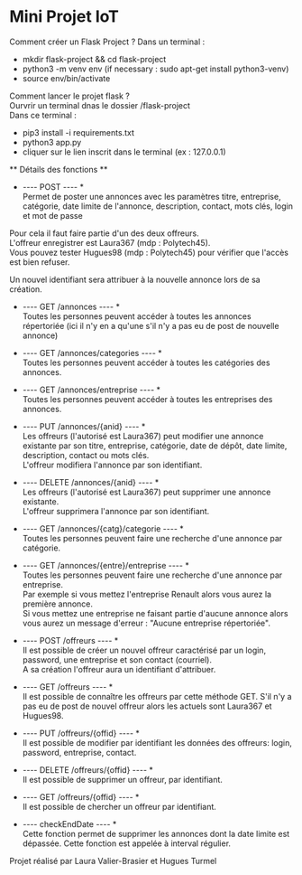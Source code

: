 # Mini Projet IoT
  
Comment créer un Flask Project ? 
Dans un terminal : 
* mkdir flask-project && cd flask-project 
* python3 -m venv env (if necessary : sudo apt-get install python3-venv)
* source env/bin/activate 
  
Comment lancer le projet flask ?  
Ourvrir un terminal dnas le dossier /flask-project  
Dans ce terminal :  
* pip3 install -i requirements.txt  
* python3 app.py  
* cliquer sur le lien inscrit dans le terminal (ex : 127.0.0.1)  
  
** Détails des fonctions **  
  
* ---- POST ---- *  
Permet de poster une annonces avec les paramètres titre, entreprise, catégorie, date limite de l'annonce, description, contact, mots clés, login et mot de passe  
  
Pour cela il faut faire partie d'un des deux offreurs.  
L'offreur enregistrer est Laura367 (mdp : Polytech45).  
Vous pouvez tester Hugues98 (mdp : Polytech45) pour vérifier que l'accès est bien refuser.  
  
Un nouvel identifiant sera attribuer à la nouvelle annonce lors de sa création.  
  
* ---- GET /annonces ---- *  
Toutes les personnes peuvent accéder à toutes les annonces répertoriée (ici il n'y en a qu'une s'il n'y a pas eu de post de nouvelle annonce)  
  

* ---- GET /annonces/categories ---- *  
Toutes les personnes peuvent accéder à toutes les catégories des annonces.  
  
* ---- GET /annonces/entreprise ---- *  
Toutes les personnes peuvent accéder à toutes les entreprises des annonces.  
  

* ---- PUT /annonces/{anid} ---- *  
Les offreurs (l'autorisé est Laura367) peut modifier une annonce existante par son titre, entreprise, catégorie, date de dépôt, date limite, description, contact ou mots clés.  
L'offreur modifiera l'annonce par son identifiant.  
  

* ---- DELETE /annonces/{anid} ---- *  
Les offreurs (l'autorisé est Laura367) peut supprimer une annonce existante.  
L'offreur supprimera l'annonce par son identifiant.  
  

* ---- GET /annonces/{catg}/categorie ---- *  
Toutes les personnes peuvent faire une recherche d'une annonce par catégorie.  
  

* ---- GET /annonces/{entre}/entreprise ---- *  
Toutes les personnes peuvent faire une recherche d'une annonce par entreprise.  
Par exemple si vous mettez l'entreprise Renault alors vous aurez la première annonce.  
Si vous mettez une entreprise ne faisant partie d'aucune annonce alors vous aurez un message d'erreur : "Aucune entreprise répertoriée".  
  

* ---- POST /offreurs ---- *  
Il est possible de créer un nouvel offreur caractérisé par un login, password, une entreprise et son contact (courriel).  
A sa création l'offreur aura un identifiant d'attribuer.  
  

* ---- GET /offreurs ---- *  
Il est possible de connaître les offreurs par cette méthode GET. S'il n'y a pas eu de post de nouvel offreur alors les actuels sont Laura367 et Hugues98.  
  

* ---- PUT /offreurs/{offid} ---- *  
Il est possible de modifier par identifiant les données des offreurs: login, password, entreprise, contact.  
  
* ---- DELETE /offreurs/{offid} ---- *  
Il est possible de supprimer un offreur, par identifiant.  
  
* ---- GET /offreurs/{offid} ---- *  
Il est possible de chercher un offreur par identifiant.  
  
* ---- checkEndDate ---- *  
Cette fonction permet de supprimer les annonces dont la date limite est dépassée. Cette fonction est appelée à interval régulier.  
  
Projet réalisé par Laura Valier-Brasier et Hugues Turmel  
